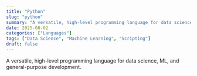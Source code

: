 ```yaml
---
title: "Python"
slug: "python"
summary: "A versatile, high-level programming language for data science, ML, and general-purpose development."
date: 2025-08-02
categories: ["Languages"]
tags: ["Data Science", "Machine Learning", "Scripting"]
draft: false
---
```


A versatile, high-level programming language for data science, ML, and general-purpose development.
